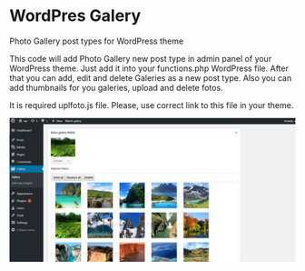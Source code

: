 # WordPres Galery
Photo Gallery post types for WordPress theme

This code will add Photo Gallery new post type in admin panel of your WordPress theme.
Just add it into your functions.php WordPress file. 
After that you can add, edit and delete Galeries as a new post type. Also you
can add thumbnails for you galeries, upload and delete fotos.

It is required uplfoto.js file. Please, use correct link to this file in your theme.

![Иллюстрация к проекту](https://github.com/knigamaxim/WordPress-Galery/raw/master/img/screen.jpg)
